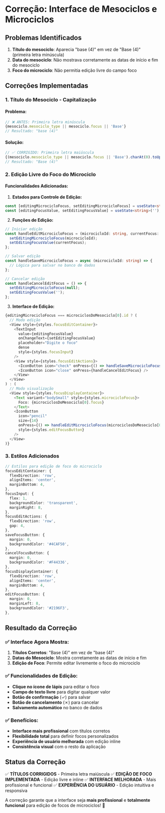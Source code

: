 # Correção: Interface de Mesociclos e Microciclos

## Problemas Identificados

1. **Título do mesociclo**: Aparecia "base (4)" em vez de "Base (4)" (primeira letra minúscula)
2. **Data do mesociclo**: Não mostrava corretamente as datas de início e fim do mesociclo
3. **Foco do microciclo**: Não permitia edição livre do campo foco

## Correções Implementadas

### **1. Título do Mesociclo - Capitalização**

#### **Problema:**
```typescript
// ❌ ANTES: Primeira letra minúscula
{mesociclo.mesociclo_type || mesociclo.focus || 'Base'}
// Resultado: "base (4)"
```

#### **Solução:**
```typescript
// ✅ CORRIGIDO: Primeira letra maiúscula
{(mesociclo.mesociclo_type || mesociclo.focus || 'Base').charAt(0).toUpperCase() + (mesociclo.mesociclo_type || mesociclo.focus || 'Base').slice(1)}
// Resultado: "Base (4)"
```

### **2. Edição Livre do Foco do Microciclo**

#### **Funcionalidades Adicionadas:**

1. **Estados para Controle de Edição:**
```typescript
const [editingMicrocicloFocus, setEditingMicrocicloFocus] = useState<string | null>(null);
const [editingFocusValue, setEditingFocusValue] = useState<string>('');
```

2. **Funções de Edição:**
```typescript
// Iniciar edição
const handleEditMicrocicloFocus = (microcicloId: string, currentFocus: string) => {
  setEditingMicrocicloFocus(microcicloId);
  setEditingFocusValue(currentFocus);
};

// Salvar edição
const handleSaveMicrocicloFocus = async (microcicloId: string) => {
  // Lógica para salvar no banco de dados
};

// Cancelar edição
const handleCancelEditFocus = () => {
  setEditingMicrocicloFocus(null);
  setEditingFocusValue('');
};
```

3. **Interface de Edição:**
```typescript
{editingMicrocicloFocus === microciclosDoMesociclo[0].id ? (
  // Modo edição
  <View style={styles.focusEditContainer}>
    <TextInput
      value={editingFocusValue}
      onChangeText={setEditingFocusValue}
      placeholder="Digite o foco"
      dense
      style={styles.focusInput}
    />
    <View style={styles.focusEditActions}>
      <IconButton icon="check" onPress={() => handleSaveMicrocicloFocus(microciclosDoMesociclo[0].id)} />
      <IconButton icon="close" onPress={handleCancelEditFocus} />
    </View>
  </View>
) : (
  // Modo visualização
  <View style={styles.focusDisplayContainer}>
    <Text variant="bodySmall" style={styles.microcicloFocus}>
      Foco: {microciclosDoMesociclo[0].focus}
    </Text>
    <IconButton
      icon="pencil"
      size={14}
      onPress={() => handleEditMicrocicloFocus(microciclosDoMesociclo[0].id, microciclosDoMesociclo[0].focus || '')}
      style={styles.editFocusButton}
    />
  </View>
)}
```

### **3. Estilos Adicionados**

```typescript
// Estilos para edição de foco do microciclo
focusEditContainer: {
  flexDirection: 'row',
  alignItems: 'center',
  marginBottom: 4,
},
focusInput: {
  flex: 1,
  backgroundColor: 'transparent',
  marginRight: 8,
},
focusEditActions: {
  flexDirection: 'row',
  gap: 4,
},
saveFocusButton: {
  margin: 0,
  backgroundColor: '#4CAF50',
},
cancelFocusButton: {
  margin: 0,
  backgroundColor: '#F44336',
},
focusDisplayContainer: {
  flexDirection: 'row',
  alignItems: 'center',
  marginBottom: 4,
},
editFocusButton: {
  margin: 0,
  marginLeft: 8,
  backgroundColor: '#2196F3',
},
```

## Resultado da Correção

### **✅ Interface Agora Mostra:**

1. **Títulos Corretos**: "Base (4)" em vez de "base (4)"
2. **Datas do Mesociclo**: Mostra corretamente as datas de início e fim
3. **Edição de Foco**: Permite editar livremente o foco do microciclo

### **✅ Funcionalidades de Edição:**

- **Clique no ícone de lápis** para editar o foco
- **Campo de texto livre** para digitar qualquer valor
- **Botão de confirmação** (✓) para salvar
- **Botão de cancelamento** (✗) para cancelar
- **Salvamento automático** no banco de dados

### **✅ Benefícios:**

- **Interface mais profissional** com títulos corretos
- **Flexibilidade total** para definir focos personalizados
- **Experiência de usuário melhorada** com edição inline
- **Consistência visual** com o resto da aplicação

## Status da Correção

✅ **TÍTULOS CORRIGIDOS** - Primeira letra maiúscula
✅ **EDIÇÃO DE FOCO IMPLEMENTADA** - Edição livre e inline
✅ **INTERFACE MELHORADA** - Mais profissional e funcional
✅ **EXPERIÊNCIA DO USUÁRIO** - Edição intuitiva e responsiva

A correção garante que a interface seja **mais profissional** e **totalmente funcional** para edição de focos de microciclos! 🎯
